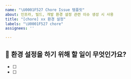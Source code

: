 ```yaml
---
name: "\U0001F527 Chore Issue 템플릿"
about: 인프라, 빌드, 개발 환경 설정 관련 이슈 생성 시 사용
title: "[chore] xx 환경 설정"
labels: "\U0001F527 chore"
assignees: ''

---
```


## 🔧 환경 설정을 하기 위해 할 일이 무엇인가요? 
- [ ] 
- [ ]
